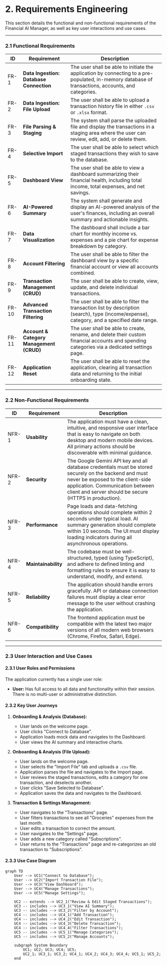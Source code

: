 # 2. Requirements Engineering

This section details the functional and non-functional requirements of the Financial AI Manager, as well as key user interactions and use cases.

---

### 2.1 Functional Requirements

| ID   | Requirement                                                                      | Description                                                                                                                                        |
| ---- | -------------------------------------------------------------------------------- | -------------------------------------------------------------------------------------------------------------------------------------------------- |
| FR-1 | **Data Ingestion: Database Connection**                                          | The user shall be able to initiate the application by connecting to a pre-populated, in-memory database of transactions, accounts, and categories.      |
| FR-2 | **Data Ingestion: File Upload**                                                  | The user shall be able to upload a transaction history file in either `.csv` or `.xlsx` format.                                                      |
| FR-3 | **File Parsing & Staging**                                                       | The system shall parse the uploaded file and display the transactions in a staging area where the user can review, edit, add, or delete them.      |
| FR-4 | **Selective Import**                                                             | The user shall be able to select which staged transactions they wish to save to the database.                                                      |
| FR-5 | **Dashboard View**                                                               | The user shall be able to view a dashboard summarizing their financial health, including total income, total expenses, and net savings.            |
| FR-6 | **AI-Powered Summary**                                                           | The system shall generate and display an AI-powered analysis of the user's finances, including an overall summary and actionable insights.         |
| FR-7 | **Data Visualization**                                                           | The dashboard shall include a bar chart for monthly income vs. expenses and a pie chart for expense breakdown by category.                         |
| FR-8 | **Account Filtering**                                                            | The user shall be able to filter the dashboard view by a specific financial account or view all accounts combined.                                 |
| FR-9 | **Transaction Management (CRUD)**                                                | The user shall be able to create, view, update, and delete individual transactions.                                                                |
| FR-10| **Advanced Transaction Filtering**                                               | The user shall be able to filter the transaction list by description (search), type (income/expense), category, and a specified date range.        |
| FR-11| **Account & Category Management (CRUD)**                                         | The user shall be able to create, rename, and delete their custom financial accounts and spending categories via a dedicated settings page.            |
| FR-12| **Application Reset**                                                            | The user shall be able to reset the application, clearing all transaction data and returning to the initial onboarding state.                    |

---

### 2.2 Non-Functional Requirements

| ID    | Requirement          | Description                                                                                                                                                                  |
| ----- | -------------------- | ---------------------------------------------------------------------------------------------------------------------------------------------------------------------------- |
| NFR-1 | **Usability**        | The application must have a clean, intuitive, and responsive user interface that is easy to navigate on both desktop and modern mobile devices. All primary actions should be discoverable with minimal guidance. |
| NFR-2 | **Security**         | The Google Gemini API key and all database credentials must be stored securely on the backend and must never be exposed to the client-side application. Communication between client and server should be secure (HTTPS in production). |
| NFR-3 | **Performance**      | Page loads and data-fetching operations should complete within 2 seconds under typical load. AI summary generation should complete within 10 seconds. The UI must display loading indicators during all asynchronous operations. |
| NFR-4 | **Maintainability**  | The codebase must be well-structured, typed (using TypeScript), and adhere to defined linting and formatting rules to ensure it is easy to understand, modify, and extend. |
| NFR-5 | **Reliability**      | The application should handle errors gracefully. API or database connection failures must display a clear error message to the user without crashing the application. |
| NFR-6 | **Compatibility**    | The frontend application must be compatible with the latest two major versions of all modern web browsers (Chrome, Firefox, Safari, Edge).                                    |

---

### 2.3 User Interaction and Use Cases

#### 2.3.1 User Roles and Permissions

The application currently has a single user role:
-   **User:** Has full access to all data and functionality within their session. There is no multi-user or administrative distinction.

#### 2.3.2 Key User Journeys

1.  **Onboarding & Analysis (Database):**
    -   User lands on the welcome page.
    -   User clicks "Connect to Database".
    -   Application loads mock data and navigates to the Dashboard.
    -   User views the AI summary and interactive charts.

2.  **Onboarding & Analysis (File Upload):**
    -   User lands on the welcome page.
    -   User selects the "Import File" tab and uploads a `.csv` file.
    -   Application parses the file and navigates to the Import page.
    -   User reviews the staged transactions, edits a category for one transaction, and deselects another.
    -   User clicks "Save Selected to Database".
    -   Application saves the data and navigates to the Dashboard.

3.  **Transaction & Settings Management:**
    -   User navigates to the "Transactions" page.
    -   User filters transactions to see all "Groceries" expenses from the last month.
    -   User edits a transaction to correct the amount.
    -   User navigates to the "Settings" page.
    -   User adds a new category called "Subscriptions".
    -   User returns to the "Transactions" page and re-categorizes an old transaction to "Subscriptions".

#### 2.3.3 Use Case Diagram

```mermaid
graph TD
    User --> UC1("Connect to Database");
    User --> UC2("Import Transaction File");
    User --> UC3("View Dashboard");
    User --> UC4("Manage Transactions");
    User --> UC5("Manage Settings");

    UC2 -- extends --> UC2_1("Review & Edit Staged Transactions");
    UC3 -- includes --> UC3_1("View AI Summary");
    UC3 -- includes --> UC3_2("Filter by Account");
    UC4 -- includes --> UC4_1("Add Transaction");
    UC4 -- includes --> UC4_2("Edit Transaction");
    UC4 -- includes --> UC4_3("Delete Transaction");
    UC4 -- includes --> UC4_4("Filter Transactions");
    UC5 -- includes --> UC5_1("Manage Categories");
    UC5 -- includes --> UC5_2("Manage Accounts");

    subgraph System Boundary
        UC1; UC2; UC3; UC4; UC5;
        UC2_1; UC3_1; UC3_2; UC4_1; UC4_2; UC4_3; UC4_4; UC5_1; UC5_2;
    end
```
